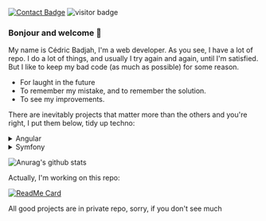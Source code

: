 [![Contact Badge](https://img.shields.io/badge/Contactez-moi-green)](https://samakunchan-technology.com/contact)
<img src="https://visitor-badge.glitch.me/badge?page_id=samakunchan" alt="visitor badge"/>

### Bonjour and welcome 👋
My name is Cédric Badjah, I'm a web developer.
As you see, I have a lot of repo. I do a lot of things, and usually I try again and again, until I'm satisfied. But I like to keep my bad code (as much as possible) for some reason.
- For laught in the future
- To remember my mistake, and to remember the solution.
- To see my improvements.

There are inevitably projects that matter more than the others and you're right, I put them below, tidy up techno:
  <details>
    <summary>Angular</summary>
    <br>
    <p>- <a href="https://github.com/samakunchan/velooc">Velooc</a>: Student project of bike's rent with Angular</p>
    <p>- <a href="https://github.com/samakunchan/velooc-ngrx">Velooc avec NgRx</a>: Student project of bike's rent with Angular NgRx</p>
    <p>- <a href="https://github.com/samakunchan/users-stories-cars">User Cars Stories</a>: Test NgRx for a job</p>
  </details>
  <details>
    <summary>Symfony</summary>
    <p>- <a href="https://github.com/samakunchan/samatech">Samakunchan Technology</a>: My personal website</p>
    <p>- <a href="https://github.com/samakunchan/surveysamapi">API Survey RESTFUL</a>: MMy first API with Symfony</p>
  </details>

<!--
**samakunchan/samakunchan** is a ✨ _special_ ✨ repository because its `README.md` (this file) appears on your GitHub profile.

Here are some ideas to get you started:

- 🔭 I’m currently working on ...
- 🌱 I’m currently learning ...
- 👯 I’m looking to collaborate on ...
- 🤔 I’m looking for help with ...
- 💬 Ask me about ...
- 📫 How to reach me: ...
- 😄 Pronouns: ...
- ⚡ Fun fact: ...
-->
![Anurag's github stats](https://github-readme-stats.vercel.app/api?username=samakunchan&show_icons=true&title_color=fff&icon_color=79ff97&text_color=9f9f9f&bg_color=24478f&hide=["contribs"])

Actually, I'm working on this repo:

  [![ReadMe Card](https://github-readme-stats.vercel.app/api/pin/?username=samakunchan&repo=devppg-api)](https://github.com/anuraghazra/github-readme-stats)
  
All good projects are in private repo, sorry, if you don't see much
  
